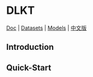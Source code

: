 # DLKT

[Doc] | [Datasets] | [Models] | [中文版]

[Doc]: DOC.md
[Datasets]: KT_DATASETS.md
[Models]: KT_MODELS.md
[中文版]: README_CN.md

## Introduction

## Quick-Start
